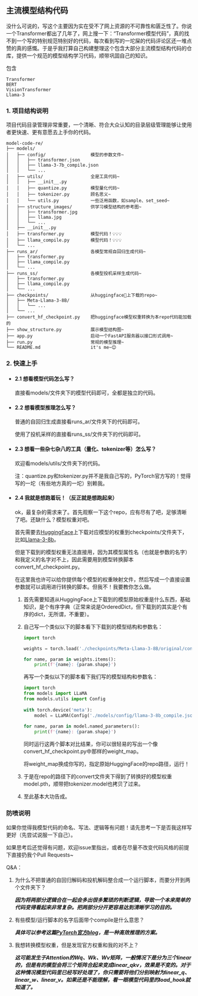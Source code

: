 ## 主流模型结构代码

没什么可说的，写这个主要因为实在受不了网上资源的不可靠性和匮乏性了。你说一个Transformer都出了几年了，网上搜一下：“Transformer模型代码”，真的找不到一个写的特别规范特别好的代码，每次看到写的一坨屎的代码评论区还一堆点赞的真的感慨。于是乎我打算自己构建整理这个包含大部分主流模型结构代码的仓库，提供一个规范的模型结构学习代码，顺带巩固自己的知识。

包含

    Transformer
    BERT
    VisionTransformer
    Llama-3

### 1. 项目结构说明

项目代码目录管理非常重要，一个清晰、符合大众认知的目录层级管理能够让使用者更快速、更有意愿去上手你的代码。

```
model-code-re/
├── models/
│   ├── config/                 模型的参数文件~
│   │   ├── transformer.json
│   │   ├── llama-3-7b_compile.json
│   │   └── ...
│   ├── utils/                  全是工具代码~
│   │   ├── __init__.py
│   │   ├── quantize.py         模型量化代码~
│   │   ├── tokenizer.py        顾名思义~
│   │   └── utils.py            一些泛用函数，如sample、set_seed~
│   ├── structure_images/       供学习模型结构的参考图~
│   │   ├── transformer.jpg
│   │   ├── llama.jpg
│   │   └── ...
│   ├── __init__.py
│   ├── transformer.py          模型代码！💡💡💡
│   ├── llama_compile.py        模型代码！💡💡💡
│   └── ...
├── runs_ar/                    各模型常规自回归生成代码~
│   ├── transformer.py
│   ├── llama_compile.py
│   └── ...
├── runs_ss/                    各模型投机采样生成代码~
│   ├── transformer.py
│   ├── llama_compile.py
│   └── ...
├── checkpoints/                从huggingface🤗上下载的repo~
│   ├── Meta-Llama-3-8B/
│   │   └── ...
│   └── ...
├── convert_hf_checkpoint.py    把huggingface模型权重转换为本repo代码能加载的
├── show_structure.py           展示模型结构图~
├── app.py                      启动一个FastAPI服务器以接口形式调用~
├── run.py                      常规的模型推理~
└── README.md                   it's me~😊
```

### 2. 快速上手

- #### 2.1 想看模型代码怎么写？

    直接看models/文件夹下的模型代码即可，全都是独立的代码。

- #### 2.2 想看模型推理怎么写？

    普通的自回归生成直接看runs_ar/文件夹下的代码即可。

    使用了投机采样的直接看runs_ss/文件夹下的代码即可。

- #### 2.3 想看一些杂七杂八的工具（量化、tokenizer等）怎么写？

    欢迎看models/utils/文件夹下的代码。

    注：quantize.py和tokenizer.py并不是我自己写的，PyTorch官方写的！觉得写的一坨（有些地方真的一坨）别赖我。

- #### 2.4 我就是想跑着玩！（反正就是想跑起来）

    ok，最复杂的需求来了。首先观察一下这个repo，应有尽有了吧，足够清晰了吧。还缺什么？模型权重对吧。

    首先需要去[HuggingFace](https://huggingface.co/)上下载对应模型的权重到checkpoints/文件夹下，比如[Llama-3-8b](https://huggingface.co/meta-llama/Meta-Llama-3-8B)。

    但是下载到的模型权重无法直接用，因为其模型属性名（也就是参数的名字）和我定义的名字对不上，因此需要用到模型转换脚本convert_hf_checkpoint.py。
    
    在这里我也许可以给你提供每个模型的权重映射文件，然后写成一个直接设置参数就可以调用进行转换的脚本。但我不！我要教你怎么做。

    1. 首先需要知道从HuggingFace上下载到的模型原始权重是什么东西，基础知识，是个有序字典（正常来说是OrderedDict，但下载到的其实是个有序的dict，无所谓，不重要）。
  
    2. 自己写一个类似以下的脚本看下下载到的模型结构和参数名：
       ```python
       import torch 
       
       weights = torch.load('./checkpoints/Meta-Llama-3-8B/original/consolidated.00.pth')
       
       for name, param in weights.items():
           print(f'{name}: {param.shape}')
       ```
       再写一个类似以下的脚本看下我们写的模型结构和参数名：
       ```python
       import torch
       from models import LLaMA
       from models.utils import Config
           
       with torch.device('meta'):
           model = LLaMA(Config('./models/config/llama-3-8b_compile.json'))
           
       for name, param in model.named_parameters():
           print(f'{name}: {param.shape}')
       ```
       同时运行这两个脚本对比结果，你可以很轻易的写出一个像convert_hf_checkpoint.py中那样的weight_map。
       
       将weight_map换成你写的，指定原始HuggingFace的repo路径，运行！

    3. 于是在repo的路径下的convert文件夹下得到了转换好的模型权重model.pth，顺带把tokenizer.model也拷贝了过来。

    4. 至此基本大功告成。
### 防喷说明

如果你觉得我模型代码的命名、写法、逻辑等有问题！请先思考一下是否我这样写更好（先尝试说服一下自己）。

如果思考后还觉得有问题，欢迎issue里指出，或者在尽量不改变代码风格的前提下直接扔我个Pull Requests~

Q&A：
1. 为什么不把普通的自回归解码和投机解码整合成一个运行脚本，而要分开到两个文件夹下？

    ***因为将两部分逻辑合在一起会多出很多繁琐的判断逻辑，导致一个本来简单的代码变得看起来非常复杂。把两部分分开更容易达到清晰学习的目的。***
2. 有些模型/运行脚本的名字后面带个compile是什么意思？

    ***具体可以参考这篇[PyTorch官方blog](https://pytorch.org/blog/accelerating-generative-ai-2/)，是一种高效推理的方案。***

3. 我想转换模型权重，但是发现官方权重和我的对不上？

    ***这可能发生于Attention的Wq、Wk、Wv矩阵，一般情况下是分为三个linear的，但是有的模型会将三个矩阵合起来变成linear_qkv，效果是不变的。对于这种情况模型代码里已经写好处理了，你只需要将他们分别映射为linear_q、linear_w、linear_v。如果还是不能理解，看一眼模型代码里的load_hook就知道了。***
